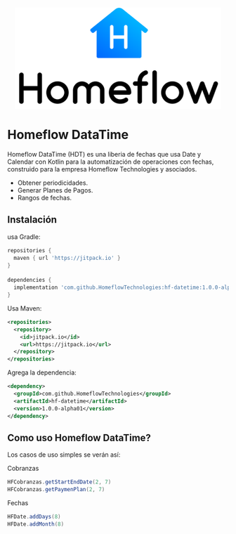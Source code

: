 <p align="center"><img src="static/logo.png" height="230"></p>




Homeflow DataTime
=====

Homeflow DataTime (HDT) es una liberia de fechas que usa Date y Calendar con Kotlin para la automatización de operaciones con fechas, construido para la empresa Homeflow Technologies y asociados.

  - Obtener periodicidades.
  - Generar Planes de Pagos.
  - Rangos de fechas.

Instalación
--------
usa Gradle:

```gradle
repositories {
  maven { url 'https://jitpack.io' }
}

dependencies {
  implementation 'com.github.HomeflowTechnologies:hf-datetime:1.0.0-alpha01'
}
```

Usa Maven:

```xml
<repositories>
  <repository>
    <id>jitpack.io</id>
    <url>https://jitpack.io</url>
  </repository>
</repositories>
```
Agrega la dependencia:

```xml
<dependency>
  <groupId>com.github.HomeflowTechnologies</groupId>
  <artifactId>hf-datetime</artifactId>
  <version>1.0.0-alpha01</version>
</dependency>
```

Como uso Homeflow DataTime?
-------------------

Los casos de uso simples se verán así:

Cobranzas
```java
HFCobranzas.getStartEndDate(2, 7)
HFCobranzas.getPaymenPlan(2, 7)
```

Fechas
```java
HFDate.addDays(8)
HFDate.addMonth(8)
```
